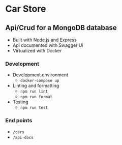 # Car Store

## Api/Crud for a MongoDB database
* Built with Node.js and Express
* Api documented with Swagger Ui
* Virtualized with Docker

### Development
* Development environment
    * `docker-compose up`
* Linting and formatting
    * `npm run lint`
    * `npm run format`
* Testing
    * `npm run test`

### End points
* `/cars`
* `/api-docs`